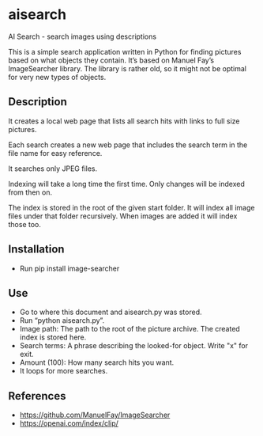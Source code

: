 # aisearch
AI Search - search images using descriptions

This is a simple search application written in Python for finding pictures based on what objects they contain. It’s based on Manuel Fay’s ImageSearcher library. The library is rather old, so it might not be optimal for very new types of objects.

## Description ##

It creates a local web page that lists all search hits with links to full size pictures.

Each search creates a new web page that includes the search term in the file name for easy reference.

It searches only JPEG files.

Indexing will take a long time the first time. Only changes will be indexed from then on.

The index is stored in the root of the given start folder. It will index all image files under that folder recursively. When images are added it will index those too.

## Installation ##

* Run pip install image-searcher

## Use ##

* Go to where this document and aisearch.py was stored.
* Run “python aisearch.py”.
* Image path: The path to the root of the picture archive. The created index is stored here.
* Search terms: A phrase describing the looked-for object. Write "x" for exit.
* Amount (100): How many search hits you want.
* It loops for more searches.

## References ##

* https://github.com/ManuelFay/ImageSearcher
* https://openai.com/index/clip/
